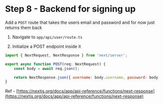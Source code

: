 # Step 8 - Backend for signing up

Add a `POST` route that takes the users email and password and for now just returns them back

1.  Navigate to `app/api/user/route.ts`

2.  Initialize a POST endpoint inside it

```javascript
import { NextRequest, NextResponse } from 'next/server';

export async function POST(req: NextRequest) {
    const body = await req.json();

    return NextResponse.json({ username: body.username, password: body.password })
}
```

Ref - [https://nextjs.org/docs/app/api-reference/functions/next-response](https://nextjs.org/docs/app/api-reference/functions/next-response)